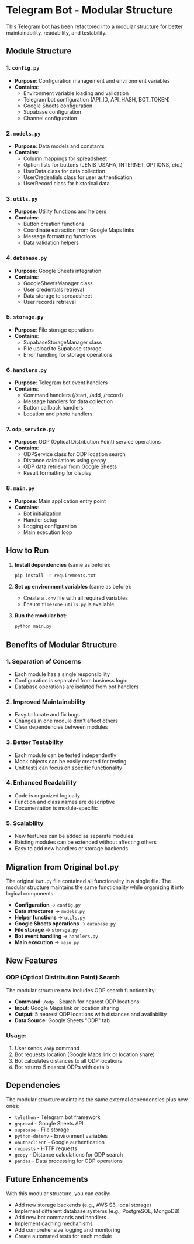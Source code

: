 # Telegram Bot - Modular Structure

This Telegram bot has been refactored into a modular structure for better maintainability, readability, and testability.

## Module Structure

### 1. `config.py`
- **Purpose**: Configuration management and environment variables
- **Contains**: 
  - Environment variable loading and validation
  - Telegram bot configuration (API_ID, API_HASH, BOT_TOKEN)
  - Google Sheets configuration
  - Supabase configuration
  - Channel configuration

### 2. `models.py`
- **Purpose**: Data models and constants
- **Contains**:
  - Column mappings for spreadsheet
  - Option lists for buttons (JENIS_USAHA, INTERNET_OPTIONS, etc.)
  - UserData class for data collection
  - UserCredentials class for user authentication
  - UserRecord class for historical data

### 3. `utils.py`
- **Purpose**: Utility functions and helpers
- **Contains**:
  - Button creation functions
  - Coordinate extraction from Google Maps links
  - Message formatting functions
  - Data validation helpers

### 4. `database.py`
- **Purpose**: Google Sheets integration
- **Contains**:
  - GoogleSheetsManager class
  - User credentials retrieval
  - Data storage to spreadsheet
  - User records retrieval

### 5. `storage.py`
- **Purpose**: File storage operations
- **Contains**:
  - SupabaseStorageManager class
  - File upload to Supabase storage
  - Error handling for storage operations

### 6. `handlers.py`
- **Purpose**: Telegram bot event handlers
- **Contains**:
  - Command handlers (/start, /add, /record)
  - Message handlers for data collection
  - Button callback handlers
  - Location and photo handlers

### 7. `odp_service.py`
- **Purpose**: ODP (Optical Distribution Point) service operations
- **Contains**:
  - ODPService class for ODP location search
  - Distance calculations using geopy
  - ODP data retrieval from Google Sheets
  - Result formatting for display

### 8. `main.py`
- **Purpose**: Main application entry point
- **Contains**:
  - Bot initialization
  - Handler setup
  - Logging configuration
  - Main execution loop

## How to Run

1. **Install dependencies** (same as before):
   ```bash
   pip install -r requirements.txt
   ```

2. **Set up environment variables** (same as before):
   - Create a `.env` file with all required variables
   - Ensure `timezone_utils.py` is available

3. **Run the modular bot**:
   ```bash
   python main.py
   ```

## Benefits of Modular Structure

### 1. **Separation of Concerns**
- Each module has a single responsibility
- Configuration is separated from business logic
- Database operations are isolated from bot handlers

### 2. **Improved Maintainability**
- Easy to locate and fix bugs
- Changes in one module don't affect others
- Clear dependencies between modules

### 3. **Better Testability**
- Each module can be tested independently
- Mock objects can be easily created for testing
- Unit tests can focus on specific functionality

### 4. **Enhanced Readability**
- Code is organized logically
- Function and class names are descriptive
- Documentation is module-specific

### 5. **Scalability**
- New features can be added as separate modules
- Existing modules can be extended without affecting others
- Easy to add new handlers or storage backends

## Migration from Original bot.py

The original `bot.py` file contained all functionality in a single file. The modular structure maintains the same functionality while organizing it into logical components:

- **Configuration** → `config.py`
- **Data structures** → `models.py`
- **Helper functions** → `utils.py`
- **Google Sheets operations** → `database.py`
- **File storage** → `storage.py`
- **Bot event handling** → `handlers.py`
- **Main execution** → `main.py`

## New Features

### ODP (Optical Distribution Point) Search
The modular structure now includes ODP search functionality:
- **Command**: `/odp` - Search for nearest ODP locations
- **Input**: Google Maps link or location sharing
- **Output**: 5 nearest ODP locations with distances and availability
- **Data Source**: Google Sheets "ODP" tab

### Usage:
1. User sends `/odp` command
2. Bot requests location (Google Maps link or location share)
3. Bot calculates distances to all ODP locations
4. Bot returns 5 nearest ODPs with details

## Dependencies

The modular structure maintains the same external dependencies plus new ones:
- `telethon` - Telegram bot framework
- `gspread` - Google Sheets API
- `supabase` - File storage
- `python-dotenv` - Environment variables
- `oauth2client` - Google authentication
- `requests` - HTTP requests
- `geopy` - Distance calculations for ODP search
- `pandas` - Data processing for ODP operations

## Future Enhancements

With this modular structure, you can easily:
- Add new storage backends (e.g., AWS S3, local storage)
- Implement different database systems (e.g., PostgreSQL, MongoDB)
- Add new bot commands and handlers
- Implement caching mechanisms
- Add comprehensive logging and monitoring
- Create automated tests for each module